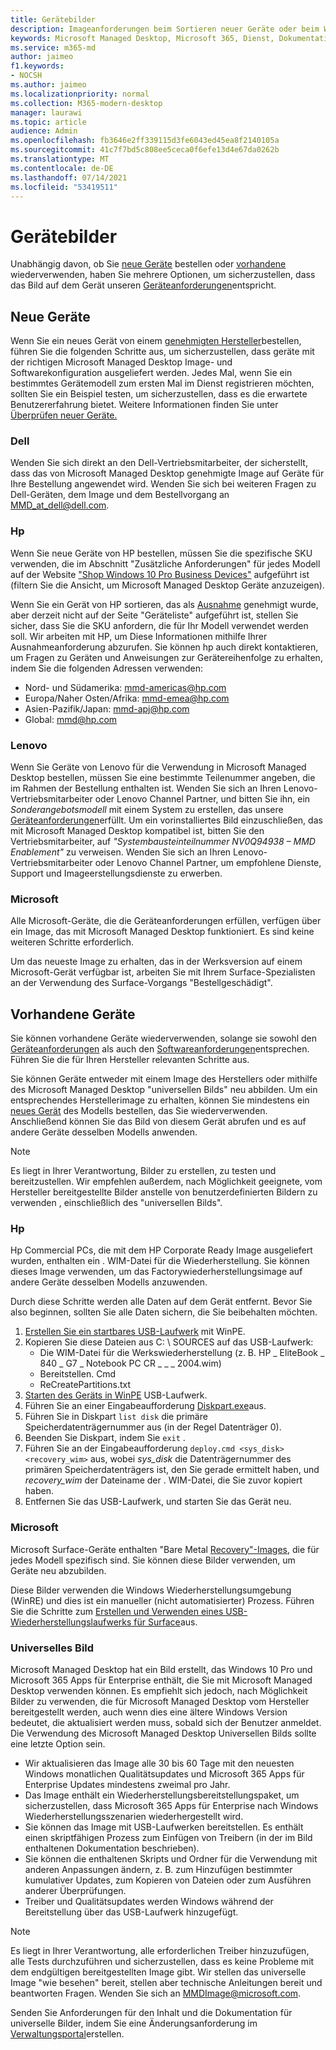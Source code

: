 ```yaml
---
title: Gerätebilder
description: Imageanforderungen beim Sortieren neuer Geräte oder beim Wiederverwenden vorhandener Geräte
keywords: Microsoft Managed Desktop, Microsoft 365, Dienst, Dokumentation
ms.service: m365-md
author: jaimeo
f1.keywords:
- NOCSH
ms.author: jaimeo
ms.localizationpriority: normal
ms.collection: M365-modern-desktop
manager: laurawi
ms.topic: article
audience: Admin
ms.openlocfilehash: fb3646e2ff339115d3fe6043ed45ea8f2140105a
ms.sourcegitcommit: 41c7f7bd5c808ee5ceca0f6efe13d4e67da0262b
ms.translationtype: MT
ms.contentlocale: de-DE
ms.lasthandoff: 07/14/2021
ms.locfileid: "53419511"
---
```

# <a name="device-images"></a>Gerätebilder


Unabhängig davon, ob Sie [neue Geräte](#new-devices) bestellen oder [vorhandene](#existing-devices) wiederverwenden, haben Sie mehrere Optionen, um sicherzustellen, dass das Bild auf dem Gerät unseren [Geräteanforderungen](device-requirements.md#check-hardware-requirements)entspricht.

## <a name="new-devices"></a>Neue Geräte
Wenn Sie ein neues Gerät von einem [genehmigten Hersteller](device-requirements.md#minimum-requirements)bestellen, führen Sie die folgenden Schritte aus, um sicherzustellen, dass geräte mit der richtigen Microsoft Managed Desktop Image- und Softwarekonfiguration ausgeliefert werden. Jedes Mal, wenn Sie ein bestimmtes Gerätemodell zum ersten Mal im Dienst registrieren möchten, sollten Sie ein Beispiel testen, um sicherzustellen, dass es die erwartete Benutzererfahrung bietet. Weitere Informationen finden Sie unter [Überprüfen neuer Geräte.](/microsoft-365/managed-desktop/get-started/validate-device)

### <a name="dell"></a>Dell
Wenden Sie sich direkt an den Dell-Vertriebsmitarbeiter, der sicherstellt, dass das von Microsoft Managed Desktop genehmigte Image auf Geräte für Ihre Bestellung angewendet wird. Wenden Sie sich bei weiteren Fragen zu Dell-Geräten, dem Image und dem Bestellvorgang an MMD_at_dell@dell.com.

### <a name="hp"></a>Hp 
Wenn Sie neue Geräte von HP bestellen, müssen Sie die spezifische SKU verwenden, die im Abschnitt "Zusätzliche Anforderungen" für jedes Modell auf der Website ["Shop Windows 10 Pro Business Devices"](https://www.microsoft.com/windowsforbusiness/view-all-devices#view-all-filter) aufgeführt ist (filtern Sie die Ansicht, um Microsoft Managed Desktop Geräte anzuzeigen).

Wenn Sie ein Gerät von HP sortieren, das als [Ausnahme](customizing.md) genehmigt wurde, aber derzeit nicht auf der Seite "Geräteliste" aufgeführt ist, stellen Sie sicher, dass Sie die SKU anfordern, die für Ihr Modell verwendet werden soll. Wir arbeiten mit HP, um Diese Informationen mithilfe Ihrer Ausnahmeanforderung abzurufen. Sie können hp auch direkt kontaktieren, um Fragen zu Geräten und Anweisungen zur Gerätereihenfolge zu erhalten, indem Sie die folgenden Adressen verwenden:
 
- Nord- und Südamerika: mmd-americas@hp.com
- Europa/Naher Osten/Afrika: mmd-emea@hp.com
- Asien-Pazifik/Japan: mmd-apj@hp.com
- Global: mmd@hp.com

### <a name="lenovo"></a>Lenovo
Wenn Sie Geräte von Lenovo für die Verwendung in Microsoft Managed Desktop bestellen, müssen Sie eine bestimmte Teilenummer angeben, die im Rahmen der Bestellung enthalten ist. Wenden Sie sich an Ihren Lenovo-Vertriebsmitarbeiter oder Lenovo Channel Partner, und bitten Sie ihn, ein *Sonderangebotsmodell* mit einem System zu erstellen, das unsere [Geräteanforderungen](device-requirements.md#minimum-requirements)erfüllt. Um ein vorinstalliertes Bild einzuschließen, das mit Microsoft Managed Desktop kompatibel ist, bitten Sie den Vertriebsmitarbeiter, auf *"Systembausteinteilnummer NV0Q94938 – MMD Enablement"* zu verweisen. Wenden Sie sich an Ihren Lenovo-Vertriebsmitarbeiter oder Lenovo Channel Partner, um empfohlene Dienste, Support und Imageerstellungsdienste zu erwerben.

### <a name="microsoft"></a>Microsoft
Alle Microsoft-Geräte, die die Geräteanforderungen erfüllen, verfügen über ein Image, das mit Microsoft Managed Desktop funktioniert. Es sind keine weiteren Schritte erforderlich.

Um das neueste Image zu erhalten, das in der Werksversion auf einem Microsoft-Gerät verfügbar ist, arbeiten Sie mit Ihrem Surface-Spezialisten an der Verwendung des Surface-Vorgangs "Bestellgeschädigt".

## <a name="existing-devices"></a>Vorhandene Geräte

Sie können vorhandene Geräte wiederverwenden, solange sie sowohl den  [Geräteanforderungen](device-requirements.md#minimum-requirements) als auch den [Softwareanforderungen](device-requirements.md#installed-software)entsprechen. Führen Sie die für Ihren Hersteller relevanten Schritte aus.

Sie können Geräte entweder mit einem Image des Herstellers oder mithilfe des Microsoft Managed Desktop "universellen Bilds" neu abbilden. Um ein entsprechendes Herstellerimage zu erhalten, können Sie mindestens ein [neues Gerät](#new-devices) des Modells bestellen, das Sie wiederverwenden. Anschließend können Sie das Bild von diesem Gerät abrufen und es auf andere Geräte desselben Modells anwenden.

> [!NOTE]
> Es liegt in Ihrer Verantwortung, Bilder zu erstellen, zu testen und bereitzustellen. Wir empfehlen außerdem, nach Möglichkeit geeignete, vom Hersteller bereitgestellte Bilder anstelle von benutzerdefinierten Bildern zu verwenden , einschließlich des "universellen Bilds".

### <a name="hp"></a>Hp

Hp Commercial PCs, die mit dem HP Corporate Ready Image ausgeliefert wurden, enthalten ein . WIM-Datei für die Wiederherstellung. Sie können dieses Image verwenden, um das Factorywiederherstellungsimage auf andere Geräte desselben Modells anzuwenden.

Durch diese Schritte werden alle Daten auf dem Gerät entfernt. Bevor Sie also beginnen, sollten Sie alle Daten sichern, die Sie beibehalten möchten.

1. [Erstellen Sie ein startbares USB-Laufwerk](/windows-hardware/manufacture/desktop/winpe-create-usb-bootable-drive) mit WinPE.
2. Kopieren Sie diese Dateien aus C: \\ SOURCES auf das USB-Laufwerk:
    - Die WIM-Datei für die Werkswiederherstellung (z. B. HP \_ EliteBook \_ 840 \_ G7 \_ Notebook PC CR \_ \_ \_ 2004.wim)
    - Bereitstellen. Cmd
    - ReCreatePartitions.txt
3. [Starten des Geräts in WinPE](https://store.hp.com/us/en/tech-takes/how-to-boot-from-usb-drive-on-windows-10-pcs) USB-Laufwerk.
4. Führen Sie an einer Eingabeaufforderung [Diskpart.exe](/windows-server/administration/windows-commands/diskpart#additional-references)aus.
5. Führen Sie in Diskpart `list disk` die primäre Speicherdatenträgernummer aus (in der Regel Datenträger 0).
6. Beenden Sie Diskpart, indem Sie `exit` .
7. Führen Sie an der Eingabeaufforderung `deploy.cmd <sys_disk> <recovery_wim>` aus, wobei *sys_disk* die Datenträgernummer des primären Speicherdatenträgers ist, den Sie gerade ermittelt haben, und *recovery_wim* der Dateiname der . WIM-Datei, die Sie zuvor kopiert haben.
8. Entfernen Sie das USB-Laufwerk, und starten Sie das Gerät neu.

### <a name="microsoft"></a>Microsoft 

Microsoft Surface-Geräte enthalten "Bare Metal [Recovery"-Images,](https://support.microsoft.com/en-us/surfacerecoveryimage) die für jedes Modell spezifisch sind. Sie können diese Bilder verwenden, um Geräte neu abzubilden.

Diese Bilder verwenden die Windows Wiederherstellungsumgebung (WinRE) und dies ist ein manueller (nicht automatisierter) Prozess. Führen Sie die Schritte zum [Erstellen und Verwenden eines USB-Wiederherstellungslaufwerks für Surface](https://support.microsoft.com/surface/creating-and-using-a-usb-recovery-drive-for-surface-677852e2-ed34-45cb-40ef-398fc7d62c07)aus.


### <a name="universal-image"></a>Universelles Bild
Microsoft Managed Desktop hat ein Bild erstellt, das Windows 10 Pro und Microsoft 365 Apps für Enterprise enthält, die Sie mit Microsoft Managed Desktop verwenden können. Es empfiehlt sich jedoch, nach Möglichkeit Bilder zu verwenden, die für Microsoft Managed Desktop vom Hersteller bereitgestellt werden, auch wenn dies eine ältere Windows Version bedeutet, die aktualisiert werden muss, sobald sich der Benutzer anmeldet. Die Verwendung des Microsoft Managed Desktop Universellen Bilds sollte eine letzte Option sein.

- Wir aktualisieren das Image alle 30 bis 60 Tage mit den neuesten Windows monatlichen Qualitätsupdates und Microsoft 365 Apps für Enterprise Updates mindestens zweimal pro Jahr.
- Das Image enthält ein Wiederherstellungsbereitstellungspaket, um sicherzustellen, dass Microsoft 365 Apps für Enterprise nach Windows Wiederherstellungsszenarien wiederhergestellt wird.
- Sie können das Image mit USB-Laufwerken bereitstellen. Es enthält einen skriptfähigen Prozess zum Einfügen von Treibern (in der im Bild enthaltenen Dokumentation beschrieben).
- Sie können die enthaltenen Skripts und Ordner für die Verwendung mit anderen Anpassungen ändern, z. B. zum Hinzufügen bestimmter kumulativer Updates, zum Kopieren von Dateien oder zum Ausführen anderer Überprüfungen.
- Treiber und Qualitätsupdates werden Windows während der Bereitstellung über das USB-Laufwerk hinzugefügt.

> [!NOTE]
> Es liegt in Ihrer Verantwortung, alle erforderlichen Treiber hinzuzufügen, alle Tests durchzuführen und sicherzustellen, dass es keine Probleme mit dem endgültigen bereitgestellten Image gibt. Wir stellen das universelle Image "wie besehen" bereit, stellen aber technische Anleitungen bereit und beantworten Fragen. Wenden Sie sich an MMDImage@microsoft.com.

Senden Sie Anforderungen für den Inhalt und die Dokumentation für universelle Bilder, indem Sie eine Änderungsanforderung im [Verwaltungsportal](../get-started/access-admin-portal.md)erstellen.


